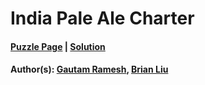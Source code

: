 # India Pale Ale Charter

#### [Puzzle Page](https://www.peapuzzlehunt.com/india-pale-ale-charter) | [Solution](3.5.pdf)
#### Author(s): [Gautam Ramesh](../../../../search.html?q=Gautam+Ramesh), [Brian Liu](../../../../search.html?q=Brian+Liu)

